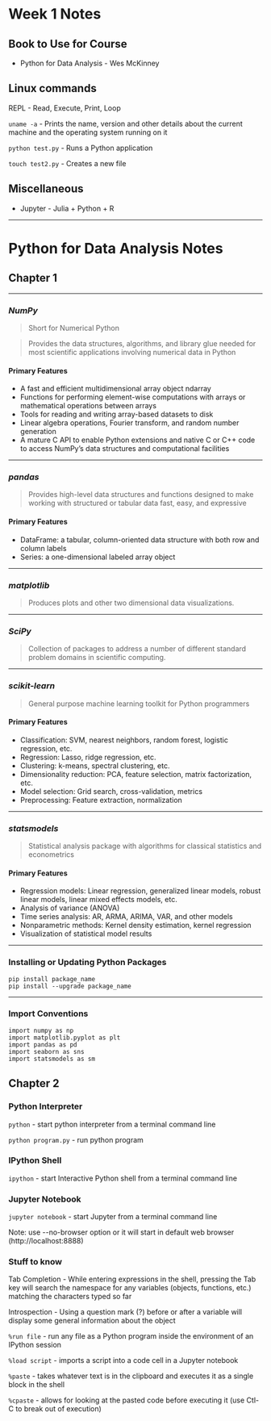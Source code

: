 # Week 1 Notes

## Book to Use for Course
- Python for Data Analysis - Wes McKinney

## Linux commands
 REPL - Read, Execute, Print, Loop
 
 `uname -a` - Prints the name, version and other details about the current machine and the operating system running on it
 
`python test.py` - Runs a Python application

`touch test2.py` - Creates a new file

## Miscellaneous

- Jupyter - Julia + Python + R


---
# Python for Data Analysis Notes

## Chapter 1 

---
### *NumPy*
>Short for Numerical Python

>Provides the data structures, algorithms, and library glue needed for most scientific applications involving numerical data in Python
#### **Primary Features**
- A fast and efficient multidimensional array object ndarray
- Functions for performing element-wise computations with arrays or mathematical operations between arrays
- Tools for reading and writing array-based datasets to disk
- Linear algebra operations, Fourier transform, and random number generation
- A mature C API to enable Python extensions and native C or C++ code to access NumPy’s data structures and computational facilities

---
### *pandas*
>Provides high-level data structures and functions designed to make working with structured or tabular data fast, easy, and expressive
#### **Primary Features**
- DataFrame: a tabular, column-oriented data structure with both row and column labels
- Series: a one-dimensional labeled array object

---
### *matplotlib*
>Produces plots and other two dimensional data visualizations.

---
### *SciPy*
>Collection of packages to address a number of different standard problem domains in scientific computing.

---
### *scikit-learn*
>General purpose machine learning toolkit for Python programmers
#### **Primary Features**
- Classification: SVM, nearest neighbors, random forest, logistic regression, etc.
- Regression: Lasso, ridge regression, etc.
- Clustering: k-means, spectral clustering, etc.
- Dimensionality reduction: PCA, feature selection, matrix factorization, etc.
- Model selection: Grid search, cross-validation, metrics
- Preprocessing: Feature extraction, normalization

---
### *statsmodels*
>Statistical analysis package with algorithms for classical statistics and econometrics
#### **Primary Features**
- Regression models: Linear regression, generalized linear models, robust linear models, linear mixed effects models, etc.
- Analysis of variance (ANOVA)
- Time series analysis: AR, ARMA, ARIMA, VAR, and other models
- Nonparametric methods: Kernel density estimation, kernel regression
 - Visualization of statistical model results

---
### Installing or Updating Python Packages

```
pip install package_name
pip install --upgrade package_name
```

---
### Import Conventions

```
import numpy as np
import matplotlib.pyplot as plt
import pandas as pd
import seaborn as sns
import statsmodels as sm
```

## Chapter 2

### Python Interpreter

`python` - start python interpreter from a terminal command line

`python program.py` - run python program

### IPython Shell

`ipython` - start Interactive Python shell from a terminal command line

### Jupyter Notebook

`jupyter notebook` - start Jupyter from a terminal command line

Note: use --no-browser option or it will start in default web browser (http://localhost:8888)

### Stuff to know

Tab Completion - While entering expressions in the shell, pressing the Tab key will search the namespace for any variables (objects, functions, etc.) matching the characters typed so far

Introspection - Using a question mark (?) before or after a variable will display some general information about the object

`%run file` - run any file as a Python program inside the environment of an IPython session

`%load script` - imports a script into a code cell in a Jupyter notebook

`%paste` - takes whatever text is in the clipboard and executes it as a single block in the shell

`%cpaste` - allows for looking at the pasted code before executing it (use Ctl-C to break out of execution)

